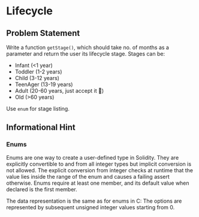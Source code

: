 # Lifecycle
## Problem Statement

Write a function `getStage()`, which should take no. of months as a parameter and return the user its lifecycle stage. Stages can be:

* Infant (<1 year)
* Toddler (1-2 years)
* Child (3-12 years)
* TeenAger (13-19 years)
* Adult (20-60 years, just accept it :grimacing:)
* Old   (>60 years)

Use `enum` for stage listing. 

## Informational Hint

### Enums
Enums are one way to create a user-defined type in Solidity. They are explicitly convertible to and from all integer types but implicit conversion is not allowed. The explicit conversion from integer checks at runtime that the value lies inside the range of the enum and causes a failing assert otherwise. Enums require at least one member, and its default value when declared is the first member.

The data representation is the same as for enums in C: The options are represented by subsequent unsigned integer values starting from 0.

